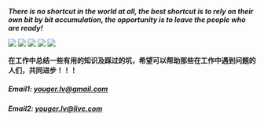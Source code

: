 ***There is no shortcut in the world at all, the best shortcut is to rely on their own bit by bit accumulation, the opportunity is to leave the people who are ready!***

[![](https://img.shields.io/github/issues/yeaheo/youger.svg)](https://github.com/yeaheo/youger/issues)  [![](https://img.shields.io/github/forks/yeaheo/youger.svg)](https://github.com/yeaheo/youger/network) [![](https://img.shields.io/github/stars/yeaheo/youger.svg)](https://github.com/yeaheo/youger/stargazers) [![](https://travis-ci.org/yeaheo/youger.svg?branch=master)](https://travis-ci.org/yeaheo/youger) [![](https://img.shields.io/github/release/yeaheo/youger.svg)](https://github.com/yeaheo/youger/releases)

**在工作中总结一些有用的知识及踩过的坑，希望可以帮助那些在工作中遇到问题的人们，共同进步！！！**
##### **Email1: <youger.lv@gmail.com>**
##### **Email2: <youger.lv@live.com>**
